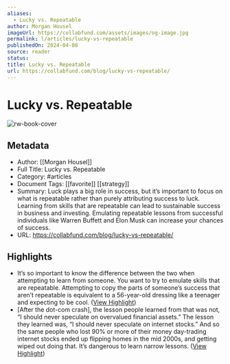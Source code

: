 ```yaml
---
aliases:
  - Lucky vs. Repeatable
author: Morgan Housel
imageUrl: https://collabfund.com/assets/images/og-image.jpg
permalink: l/articles/lucky-vs-repeatable
publishedOn: 2024-04-08
source: reader
status: 
title: Lucky vs. Repeatable
url: https://collabfund.com/blog/lucky-vs-repeatable/
---
```

# Lucky vs. Repeatable

![rw-book-cover](https://collabfund.com/assets/images/og-image.jpg)

## Metadata

- Author: [[Morgan Housel]]
- Full Title: Lucky vs. Repeatable
- Category: #articles
- Document Tags: [[favorite]] [[strategy]]
- Summary: Luck plays a big role in success, but it’s important to focus on what is repeatable rather than purely attributing success to luck. Learning from skills that are repeatable can lead to sustainable success in business and investing. Emulating repeatable lessons from successful individuals like Warren Buffett and Elon Musk can increase your chances of success.
- URL: https://collabfund.com/blog/lucky-vs-repeatable/

## Highlights

- It’s so important to know the difference between the two when attempting to learn from someone. You want to try to emulate skills that are repeatable. Attempting to copy the parts of someone’s success that aren’t repeatable is equivalent to a 56-year-old dressing like a teenager and expecting to be cool. ([View Highlight](https://read.readwise.io/read/01j0ghtad0t7psskhak8tfdqjz))
- [After the dot-com crash], the lesson people learned from that was not, “I should never speculate on overvalued financial assets.” The lesson they learned was, “I should never speculate on internet stocks.” And so the same people who lost 90% or more of their money day-trading internet stocks ended up flipping homes in the mid 2000s, and getting wiped out doing that. It’s dangerous to learn narrow lessons. ([View Highlight](https://read.readwise.io/read/01j0ghvvhttdaz6hbmzhcnznww))
